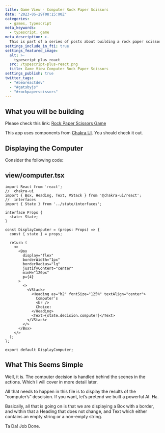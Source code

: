 ```yaml
---
title: Game View - Computer Rock Paper Scissors
date: "2023-06-29T08:15:00Z"
categories:
  - games, typescript
meta_keywords:
  - typescript, game
meta_description: >-
  This is part of a series of posts about building a rock paper scissors game in gatsbyjs.
settings_include_in_fti: true
settings_featured_image:
  alt: >-
    typescript plus react
  src: /typescript-plus-react.png
  title: Game View Computer Rock Paper Scissors
settings_publish: true
twitter_tags:
  - "#beareactdev"
  - "#gatsbyjs"
  - "#rockpaperscissors"
---
```


## What you will be building

Please check this link: <a href="https://beareact.dev/games/rock-paper-scissors/" target="_blank">Rock Paper Scissors Game</a>

This app uses components from <a href="https://chakra-ui.com/" rel="noopener" target="_blank">Chakra UI</a>. You should check it out.

## Displaying the Computer

Consider the following code:

## view/computer.tsx

```language-typescript
import React from 'react';
//  chakra-ui
import { Box, Heading, Text, VStack } from '@chakra-ui/react';
//  interfaces
import { State } from '../state/interfaces';

interface Props {
  state: State;
}

const DisplayComputer = (props: Props) => {
  const { state } = props;

  return (
    <>
      <Box
        display="flex"
        borderWidth="1px"
        borderRadius="lg"
        justifyContent="center"
        minH="120px"
        p={4}
      >
        <>
          <VStack>
            <Heading as="h2" fontSize="125%" textAlign="center">
              Computer’s
              <br />
              Choice:
            </Heading>
            <Text>{state.decision.computer}</Text>
          </VStack>
        </>
      </Box>
    </>
  );
};

export default DisplayComputer;
```

## What This Seems Simple

Well, it is. The computer decision is handled behind the scenes in the actions. Which I will cover in more detail later.

All that needs to happen in this file is to display the results of the “computer’s” descision. If you want, let’s pretend we built a powerful AI. Ha.

Basically, all that is going on is that we are displaying a Box with a border, and within that a Heading that does not change, and Text which either contains an empty string or a non-empty string.

Ta Da! Job Done.
